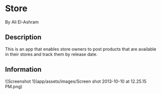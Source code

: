 # Store

By Ali El-Ashram

## Description

This is an app that enables store owners to post products that are available in their stores and track them by release date.

## Information

![Screenshot 1](app/assets/images/Screen shot 2013-10-10 at 12.25.15 PM.png)
